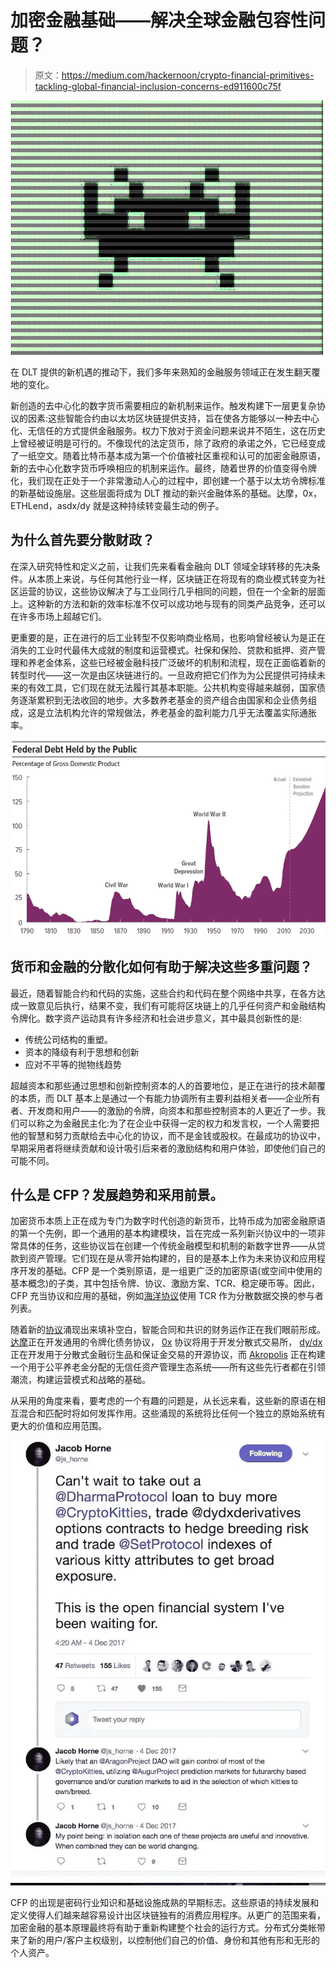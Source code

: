 # 加密金融基础——解决全球金融包容性问题？

> 原文：<https://medium.com/hackernoon/crypto-financial-primitives-tackling-global-financial-inclusion-concerns-ed911600c75f>

![](img/c464b3d4ce6b68cf185cc18cf294b5ca.png)

在 DLT 提供的新机遇的推动下，我们多年来熟知的金融服务领域正在发生翻天覆地的变化。

新创造的去中心化的数字货币需要相应的新机制来运作。触发构建下一层更复杂协议的因素:这些智能合约由以太坊区块链提供支持，旨在使各方能够以一种去中心化、无信任的方式提供金融服务。权力下放对于资金问题来说并不陌生，这在历史上曾经被证明是可行的。不像现代的法定货币，除了政府的承诺之外，它已经变成了一纸空文。随着比特币基本成为第一个价值被社区重视和认可的加密金融原语，新的去中心化数字货币呼唤相应的机制来运作。最终，随着世界的价值变得令牌化，我们现在正处于一个非常激动人心的过程中，即创建一个基于以太坊令牌标准的新基础设施层。这些层面将成为 DLT 推动的新兴金融体系的基础。达摩，0x，ETHLend，asdx/dy 就是这种持续转变最生动的例子。

## **为什么首先要分散财政？**

在深入研究特性和定义之前，让我们先来看看金融向 DLT 领域全球转移的先决条件。从本质上来说，与任何其他行业一样，区块链正在将现有的商业模式转变为社区运营的协议，这些协议解决了与工业同行几乎相同的问题，但在一个全新的层面上。这种新的方法和新的效率标准不仅可以成功地与现有的同类产品竞争，还可以在许多市场上超越它们。

更重要的是，正在进行的后工业转型不仅影响商业格局，也影响曾经被认为是正在消失的工业时代最伟大成就的制度和运营模式。社保和保险、贷款和抵押、资产管理和养老金体系，这些已经被金融科技广泛破坏的机制和流程，现在正面临着新的转型时代——这一次是由区块链进行的。一旦政府把它们作为为公民提供可持续未来的有效工具，它们现在就无法履行其基本职能。公共机构变得越来越弱，国家债务逐渐累积到无法收回的地步。大多数养老基金的资产组合由国家和企业债务组成，这是立法机构允许的常规做法，养老基金的盈利能力几乎无法覆盖实际通胀率。

![](img/f46cef7d97fbda90f0505d1c2b2dcffb.png)

## **货币和金融的分散化如何有助于解决这些多重问题？**

最近，随着智能合约和代码的实施，这些合约和代码在整个网络中共享，在各方达成一致意见后执行，结果不变，我们有可能将区块链上的几乎任何资产和金融结构令牌化。数字资产运动具有许多经济和社会进步意义，其中最具创新性的是:

*   传统公司结构的重塑。
*   资本的降级有利于思想和创新
*   应对不平等的抛物线趋势

超越资本和那些通过思想和创新控制资本的人的首要地位，是正在进行的技术颠覆的本质，而 DLT 基本上是通过一个有能力协调所有主要利益相关者——企业所有者、开发商和用户——的激励的令牌，向资本和那些控制资本的人更近了一步。我们可以称之为金融民主化:为了在企业中获得一定的权力和发言权，一个人需要把他的智慧和努力贡献给去中心化的协议，而不是金钱或股权。在最成功的协议中，早期采用者将继续贡献和设计吸引后来者的激励结构和用户体验，即使他们自己的可能不同。

## **什么是 CFP？发展趋势和采用前景。**

加密货币本质上正在成为专门为数字时代创造的新货币，比特币成为加密金融原语的第一个先例，即一个通用的基本构建模块，旨在完成一系列新兴协议中的一项非常具体的任务，这些协议旨在创建一个传统金融模型和机制的新数字世界——从贷款到资产管理。它们现在是从零开始构建的，目的是基本上作为未来协议和应用程序开发的基础。CFP 是一个类别原语，是一组更广泛的加密原语(或空间中使用的基本概念)的子类，其中包括令牌、协议、激励方案、TCR、稳定硬币等。因此，CFP 充当协议和应用的基础，例如[海洋协议](https://oceanprotocol.com/)使用 TCR 作为分散数据交换的参与者列表。

随着新的[协议](/dydxderivatives/introducing-expo-ffe74a328f85)涌现出来填补空白，智能合同和共识的财务运作正在我们眼前形成。[达摩](https://dharma.io/)正在开发通用的令牌化债务协议， [0x](https://0xproject.com/) 协议将用于开发分散式交易所， [dy/dx](https://dydx.exchange/) 正在开发用于分散式金融衍生品和保证金交易的开源协议，而 [Akropolis](https://akropolis.io/) 正在构建一个用于公平养老金分配的无信任资产管理生态系统——所有这些先行者都在引领潮流，构建运营模式和战略的基础。

从采用的角度来看，要考虑的一个有趣的问题是，从长远来看，这些新的原语在相互混合和匹配时将如何发挥作用。这些涌现的系统将比任何一个独立的原始系统有更大的价值和应用范围。

![](img/2239a9dddc38f4f8373bf23945f7ce84.png)

CFP 的出现是密码行业知识和基础设施成熟的早期标志。这些原语的持续发展和定义使得人们越来越容易设计出区块链独有的消费应用程序。从更广的范围来看，加密金融的基本原理最终将有助于重新构建整个社会的运行方式。分布式分类帐带来了新的用户/客户主权级别，以控制他们自己的价值、身份和其他有形和无形的个人资产。
